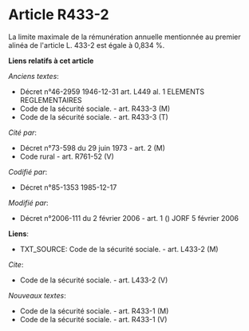 # Article R433-2

La limite maximale de la rémunération annuelle mentionnée au premier alinéa de l'article L. 433-2 est égale à 0,834 %.

**Liens relatifs à cet article**

_Anciens textes_:

  - Décret n°46-2959 1946-12-31 art. L449 al. 1 ELEMENTS REGLEMENTAIRES
  - Code de la sécurité sociale. - art. R433-3 (M)
  - Code de la sécurité sociale. - art. R433-3 (T)

_Cité par_:

  - Décret n°73-598 du 29 juin 1973 - art. 2 (M)
  - Code rural - art. R761-52 (V)

_Codifié par_:

  - Décret n°85-1353 1985-12-17

_Modifié par_:

  - Décret n°2006-111 du 2 février 2006 - art. 1 () JORF 5 février 2006

**Liens**:

  - TXT_SOURCE: Code de la sécurité sociale. - art. L433-2 (M)

_Cite_:

  - Code de la sécurité sociale. - art. L433-2 (V)

_Nouveaux textes_:

  - Code de la sécurité sociale. - art. R433-1 (M)
  - Code de la sécurité sociale. - art. R433-1 (V)
